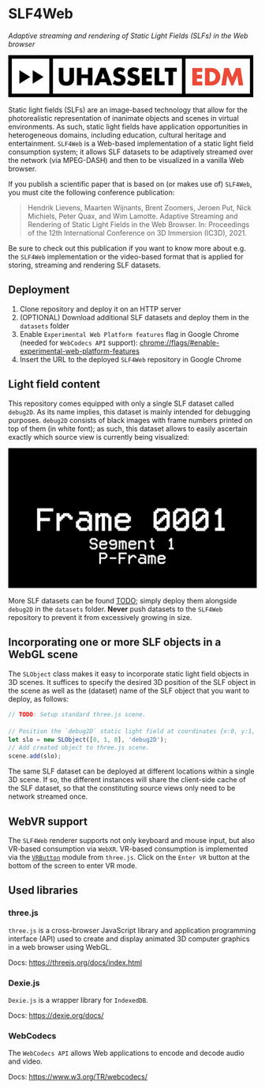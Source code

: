 # SLF4Web

*Adaptive streaming and rendering of Static Light Fields (SLFs) in the Web browser*

![Logo UHasselt-EDM](/assets/images/logo_UHasselt_EDM.png "Logo UHasselt-EDM")

Static light fields (SLFs) are an image-based technology that allow for the photorealistic representation of inanimate objects and scenes in virtual environments. As such, static light fields have application opportunities in heterogeneous domains, including education, cultural heritage and entertainment. `SLF4Web` is a Web-based implementation of a static light field consumption system; it allows SLF datasets to be adaptively streamed over the network (via MPEG-DASH) and then to be visualized in a vanilla Web browser.

If you publish a scientific paper that is based on (or makes use of) `SLF4Web`, you must cite the following conference publication:

> Hendrik Lievens, Maarten Wijnants, Brent Zoomers, Jeroen Put, Nick Michiels, Peter Quax, and Wim Lamotte. Adaptive Streaming and Rendering of Static Light Fields in the Web Browser. In: Proceedings of the 12th International Conference on 3D Immersion (IC3D), 2021.

Be sure to check out this publication if you want to know more about e.g. the `SLF4Web` implementation or the video-based format that is applied for storing, streaming and rendering SLF datasets.

## Deployment

1. Clone repository and deploy it on an HTTP server
2. (OPTIONAL) Download additional SLF datasets and deploy them in the `datasets` folder
3. Enable `Experimental Web Platform features` flag in Google Chrome (needed for `WebCodecs API` support): [chrome://flags/#enable-experimental-web-platform-features](chrome://flags/#enable-experimental-web-platform-features)
4. Insert the URL to the deployed `SLF4Web` repository in Google Chrome

## Light field content

This repository comes equipped with only a single SLF dataset called `debug2D`. As its name implies, this dataset is mainly intended for debugging purposes. `debug2D` consists of black images with frame numbers printed on top of them (in white font); as such, this dataset allows to easily ascertain exactly which source view is currently being visualized:

![Example frame from the debug2D dataset](/assets/images/debug2d_frame0001.png "Example frame from the debug2D dataset")

More SLF datasets can be found [TODO](here); simply deploy them alongside `debug2D` in the `datasets` folder. **Never** push datasets to the `SLF4Web` repository to prevent it from excessively growing in size.

## Incorporating one or more SLF objects in a WebGL scene

The `SLObject` class makes it easy to incorporate static light field objects in 3D scenes. It suffices to specify the desired 3D position of the SLF object in the scene as well as the (dataset) name of the SLF object that you want to deploy, as follows:

```javascript
// TODO: Setup standard three.js scene.

// Position the `debug2D` static light field at coordinates {x:0, y:1, z:0}.
let slo = new SLObject([0, 1, 0], 'debug2D');
// Add created object to three.js scene.
scene.add(slo);
```

The same SLF dataset can be deployed at different locations within a single 3D scene. If so, the different instances will share the client-side cache of the SLF dataset, so that the constituting source views only need to be network streamed once.

## WebVR support

The `SLF4Web` renderer supports not only keyboard and mouse input, but also VR-based consumption via `WebXR`. VR-based consumption is implemented via the [`VRButton`](https://threejs.org/docs/#manual/en/introduction/How-to-create-VR-content) module from `three.js`. Click on the `Enter VR` button at the bottom of the screen to enter VR mode.

## Used libraries

### three.js
`three.js` is a cross-browser JavaScript library and application programming interface (API) used to create and display animated 3D computer graphics in a web browser using WebGL.

Docs: <https://threejs.org/docs/index.html>

### Dexie.js
`Dexie.js` is a wrapper library for `IndexedDB`.

Docs: <https://dexie.org/docs/>

### WebCodecs
The `WebCodecs API` allows Web applications to encode and decode audio and video.

Docs: <https://www.w3.org/TR/webcodecs/>